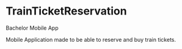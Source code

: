 # TrainTicketReservation
Bachelor Mobile App

Mobile Application made to be able to reserve and buy train tickets.
